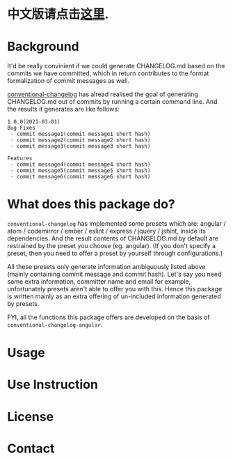 # 中文版请点击[这里](https://github.com/JaneLee0324/custom-changelog-angular/blob/main/README.md).

# Background
It'd be really convinient if we could generate CHANGELOG.md based on the commits we have committed, which in return contributes to the format formalization of commit messages as well.

[conventional-changelog](https://www.npmjs.com/package/conventional-changelog) has alread realised the goal of generating CHANGELOG.md out of commits by running a certain command line. And the results it generates are like follows:
```
1.0.0(2021-03-01)
Bug Fixes
 · commit message1(commit message1 short hash)
 · commit message2(commit message2 short hash)
 · commit message3(commit message3 short hash)

Features
 · commit message4(commit message4 short hash)
 · commit message5(commit message5 short hash)
 · commit message6(commit message6 short hash)
```

# What does this package do?
`conventional-changelog` has implemented some presets which are: angular / atom / codemirror / ember / eslint / express / jquery / jshint, inside its dependencies. And the result contents of CHANGELOG.md by default are restrained by the preset you choose (eg. angular). (If you don't specify a preset, then you need to offer a preset by yourself through configurations.)

All these presets only generate information ambiguously listed above (mainly containing commit message and commit hash). Let's say you need some extra information, committer name and email for example, unfortunately presets aren't able to offer you with this. Hence this package is written mainly as an extra offering of un-included information generated by presets.

FYI, all the functions this package offers are developed on the basis of `conventional-changelog-angular`.

# Usage

# Use Instruction

# License

# Contact
